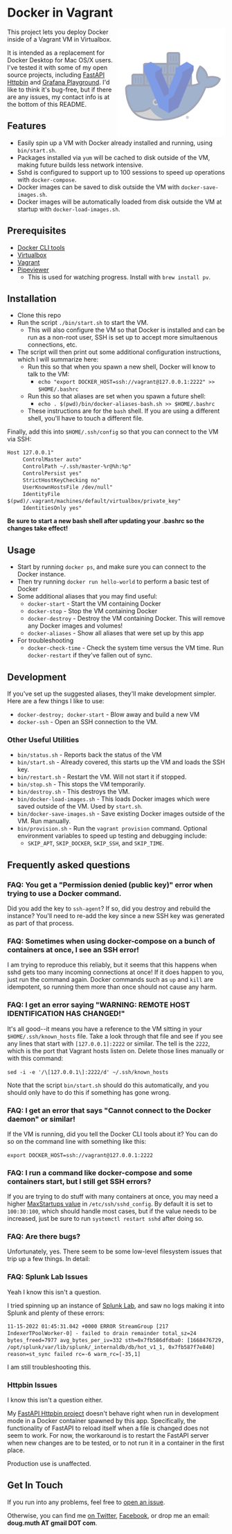 
# Docker in Vagrant

<img src="./img/logo.png" align="right" width="250" />

This project lets you deploy Docker inside of a Vagrant VM in Virtualbox.

It is intended as a replacement for Docker Desktop for Mac OS/X users.  I've tested it with some of my open source projects, including [FastAPI Httpbin](https://github.com/dmuth/fastapi-httpbin) and [Grafana Playground](https://github.com/dmuth/grafana-playground).  I'd like to think it's bug-free, but if there are any issues, my contact info is at the bottom of this README.


## Features

- Easily spin up a VM with Docker already installed and running, using `bin/start.sh`.
- Packages installed via `yum` will be cached to disk outside of the VM, making future builds less network intensive.
- Sshd is configured to support up to 100 sessions to speed up operations with `docker-compose`.
- Docker images can be saved to disk outside the VM with `docker-save-images.sh`.
- Docker images will be automatically loaded from disk outside the VM at startup with `docker-load-images.sh`.


## Prerequisites

- [Docker CLI tools](https://formulae.brew.sh/formula/docker)
- [Virtualbox](https://www.virtualbox.org/)
- [Vagrant](https://www.vagrantup.com/)
- [Pipeviewer](https://catonmat.net/unix-utilities-pipe-viewer)
  - This is used for watching progress.  Install with `brew install pv`.


## Installation

- Clone this repo
- Run the script `./bin/start.sh` to start the VM.
  - This will also configure the VM so that Docker is installed and can be run as a non-root user, SSH is set up to accept more simultaenous connections, etc.
- The script will then print out some additional configuration instructions, which I will summarize here:
  - Run this so that when you spawn a new shell, Docker will know to talk to the VM:
    - `echo "export DOCKER_HOST=ssh://vagrant@127.0.0.1:2222" >> $HOME/.bashrc`
  - Run this so that aliases are set when you spawn a future shell:
    - `echo . $(pwd)/bin/docker-aliases-bash.sh >> $HOME/.bashrc`
  - These instructions are for the `bash` shell.  If you are using a different shell, you'll have to touch a different file.

Finally, add this into `$HOME/.ssh/config` so that you can connect to the VM via SSH:
```
Host 127.0.0.1"
     ControlMaster auto"
     ControlPath ~/.ssh/master-%r@%h:%p"
     ControlPersist yes"
     StrictHostKeyChecking no"
     UserKnownHostsFile /dev/null"
     IdentityFile $(pwd)/.vagrant/machines/default/virtualbox/private_key"
     IdentitiesOnly yes"
```

**Be sure to start a new bash shell after updating your .bashrc so the changes take effect!**


## Usage

- Start by running `docker ps`, and make sure you can connect to the Docker instance.
- Then try running `docker run hello-world` to perform a basic test of Docker
- Some additional aliases that you may find useful:
  - `docker-start` - Start the VM containing Docker
  - `docker-stop` - Stop the VM containing Docker
  - `docker-destroy` - Destroy the VM containing Docker.  This will remove any Docker images and volumes!
  - `docker-aliases` - Show all aliases that were set up by this app
- For troubleshooting
  - `docker-check-time` - Check the system time versus the VM time.  Run `docker-restart` if they've fallen out of sync.


## Development

If you've set up the suggested aliases, they'll make development simpler.  Here are a few things
I like to use:
- `docker-destroy; docker-start` - Blow away and build a new VM
- `docker-ssh` - Open an SSH connection to the VM.


### Other Useful Utilities

- `bin/status.sh` - Reports back the status of the VM
- `bin/start.sh` - Already covered, this starts up the VM and loads the SSH key.
- `bin/restart.sh` - Restart the VM.  Will not start it if stopped.
- `bin/stop.sh`  - This stops the VM temporarily.
- `bin/destroy.sh` - This destroys the VM.
- `bin/docker-load-images.sh` - This loads Docker images which were saved outside of the VM. Used by `start.sh`.
- `bin/docker-save-images.sh` - Save existing Docker images outside of the VM. Run manually.
- `bin/provision.sh` - Run the `vagrant provision` command.  Optional environment variables to speed up testing and debugging include:
  - `SKIP_APT`, `SKIP_DOCKER`, `SKIP_SSH`, and `SKIP_TIME`.


## Frequently asked questions

### FAQ: You get a "Permission denied (public key)" error when trying to use a Docker command.

Did you add the key to `ssh-agent`?  If so, did you destroy and rebuild the instance?  You'll need to re-add the key since a new SSH key was generated as part of that process.


### FAQ: Sometimes when using docker-compose on a bunch of containers at once, I see an SSH error!

I am trying to reproduce this reliably, but it seems that this happens when sshd gets too many incoming connections at once!  If it does happen to you, just run the command again.  Docker commands such as `up` and `kill` are idempotent, so running them more than once should not cause any harm.


### FAQ: I get an error saying "WARNING: REMOTE HOST IDENTIFICATION HAS CHANGED!"

It's all good--it means you have a reference to the VM sitting in your `$HOME/.ssh/known_hosts` file.
Take a look through that file and see if you see any lines that start with `[127.0.0.1]:2222` or similar.
The tell is the `2222`, which is the port that Vagrant hosts listen on.  Delete those lines manually 
or with this command:

`sed -i -e '/\[127.0.0.1\]:2222/d' ~/.ssh/known_hosts`

Note that the script `bin/start.sh` should do this automatically, and you should only have to
do this if something has gone wrong.


### FAQ: I get an error that says "Cannot connect to the Docker daemon" or similar!

If the VM is running, did you tell the Docker CLI tools about it?  You can do so on the command
line with something like this:

`export DOCKER_HOST=ssh://vagrant@127.0.0.1:2222`


### FAQ: I run a command like docker-compose and some containers start, but I still get SSH errors?

If you are trying to do stuff with many containers at once, you may need a higher [MaxStartups value](https://stackoverflow.com/questions/4812134/in-sshd-configuration-what-does-maxstartups-103060-mean) in `/etc/ssh/sshd_config`.  By default it is set to `100:30:100`, which should handle most cases, but if the value needs to be increased, just be sure to run `systemctl restart sshd` after doing so.


### FAQ: Are there bugs?

Unfortunately, yes.  There seem to be some low-level filesystem issues that trip up a few things.  In detail:


### FAQ: Splunk Lab Issues

Yeah I know this isn't a question.

I tried spinning up an instance of [Splunk Lab](https://github.com/dmuth/splunk-lab), and saw no logs making it into Splunk and plenty of these errors:

```
11-15-2022 01:45:31.042 +0000 ERROR StreamGroup [217 IndexerTPoolWorker-0] - failed to drain remainder total_sz=24 bytes_freed=7977 avg_bytes_per_iv=332 sth=0x7fb586dfdba0: [1668476729, /opt/splunk/var/lib/splunk/_internaldb/db/hot_v1_1, 0x7fb587f7e840] reason=st_sync failed rc=-6 warm_rc=[-35,1]
```

I am still troubleshooting this.


### Httpbin Issues

I know this isn't a question either.

My [FastAPI Httpbin project](https://github.com/dmuth/fastapi-httpbin) doesn't behave right when
run in development mode in a Docker container spawned by this app.  Specifically, the functionality
of FastAPI to reload itself when a file is changed does not seem to work.  For now, the workaround
is to restart the FastAPI server when new changes are to be tested, or to not run it in a container 
in the first place.

Production use is unaffected.


## Get In Touch

If you run into any problems, feel free to [open an issue](https://github.com/dmuth/docker-in-vagrant/issues).

Otherwise, you can find me [on Twitter](https://twitter.com/dmuth), [Facebook](https://facebook.com/dmuth), or drop me an email: **doug.muth AT gmail DOT com**.




